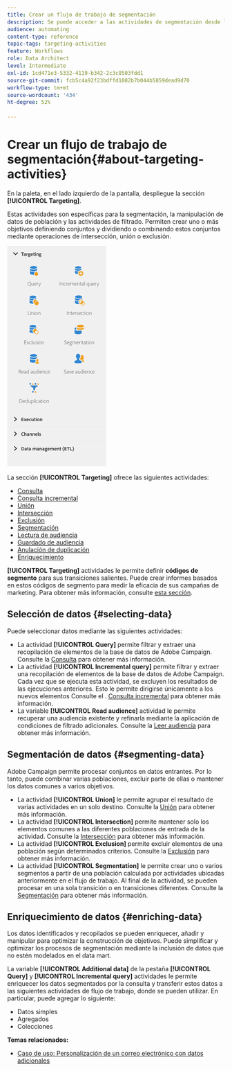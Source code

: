 ```yaml
---
title: Crear un flujo de trabajo de segmentación
description: Se puede acceder a las actividades de segmentación desde la parte izquierda de la pantalla.
audience: automating
content-type: reference
topic-tags: targeting-activities
feature: Workflows
role: Data Architect
level: Intermediate
exl-id: 1cd471e3-5332-4119-b342-2c3c8503fdd1
source-git-commit: fcb5c4a92f23bdffd1082b7b044b5859dead9d70
workflow-type: tm+mt
source-wordcount: '434'
ht-degree: 52%

---
```


# Crear un flujo de trabajo de segmentación{#about-targeting-activities}

En la paleta, en el lado izquierdo de la pantalla, despliegue la sección **[!UICONTROL Targeting]**.

Estas actividades son específicas para la segmentación, la manipulación de datos de población y las actividades de filtrado. Permiten crear uno o más objetivos definiendo conjuntos y dividiendo o combinando estos conjuntos mediante operaciones de intersección, unión o exclusión.

![](assets/wkf_targeting_activities.png)

La sección **[!UICONTROL Targeting]** ofrece las siguientes actividades:

* [Consulta](../../automating/using/query.md)
* [Consulta incremental](../../automating/using/incremental-query.md)
* [Unión](../../automating/using/union.md)
* [Intersección](../../automating/using/intersection.md)
* [Exclusión](../../automating/using/exclusion.md)
* [Segmentación](../../automating/using/segmentation.md)
* [Lectura de audiencia](../../automating/using/read-audience.md)
* [Guardado de audiencia](../../automating/using/save-audience.md)
* [Anulación de duplicación](../../automating/using/deduplication.md)
* [Enriquecimiento](../../automating/using/enrichment.md)

**[!UICONTROL Targeting]** actividades le permite definir **códigos de segmento** para sus transiciones salientes. Puede crear informes basados en estos códigos de segmento para medir la eficacia de sus campañas de marketing. Para obtener más información, consulte [esta sección](../../reporting/using/creating-a-report-workflow-segment.md).

## Selección de datos {#selecting-data}

Puede seleccionar datos mediante las siguientes actividades:

* La actividad **[!UICONTROL Query]** permite filtrar y extraer una recopilación de elementos de la base de datos de Adobe Campaign. Consulte la [Consulta](../../automating/using/query.md) para obtener más información.
* La actividad **[!UICONTROL Incremental query]** permite filtrar y extraer una recopilación de elementos de la base de datos de Adobe Campaign. Cada vez que se ejecuta esta actividad, se excluyen los resultados de las ejecuciones anteriores. Esto le permite dirigirse únicamente a los nuevos elementos Consulte el . [Consulta incremental](../../automating/using/incremental-query.md) para obtener más información.
* La variable **[!UICONTROL Read audience]** actividad le permite recuperar una audiencia existente y refinarla mediante la aplicación de condiciones de filtrado adicionales. Consulte la [Leer audiencia](../../automating/using/read-audience.md) para obtener más información.

## Segmentación de datos {#segmenting-data}

Adobe Campaign permite procesar conjuntos en datos entrantes. Por lo tanto, puede combinar varias poblaciones, excluir parte de ellas o mantener los datos comunes a varios objetivos.

* La actividad **[!UICONTROL Union]** le permite agrupar el resultado de varias actividades en un solo destino. Consulte la [Unión](../../automating/using/union.md) para obtener más información.
* La actividad **[!UICONTROL Intersection]** permite mantener solo los elementos comunes a las diferentes poblaciones de entrada de la actividad. Consulte la [Intersección](../../automating/using/intersection.md) para obtener más información.
* La actividad **[!UICONTROL Exclusion]** permite excluir elementos de una población según determinados criterios. Consulte la [Exclusión](../../automating/using/exclusion.md) para obtener más información.
* La actividad **[!UICONTROL Segmentation]** le permite crear uno o varios segmentos a partir de una población calculada por actividades ubicadas anteriormente en el flujo de trabajo. Al final de la actividad, se pueden procesar en una sola transición o en transiciones diferentes. Consulte la [Segmentación](../../automating/using/segmentation.md) para obtener más información.

## Enriquecimiento de datos {#enriching-data}

Los datos identificados y recopilados se pueden enriquecer, añadir y manipular para optimizar la construcción de objetivos. Puede simplificar y optimizar los procesos de segmentación mediante la inclusión de datos que no estén modelados en el data mart.

La variable **[!UICONTROL Additional data]** de la pestaña **[!UICONTROL Query]** y **[!UICONTROL Incremental query]** actividades le permite enriquecer los datos segmentados por la consulta y transferir estos datos a las siguientes actividades de flujo de trabajo, donde se pueden utilizar. En particular, puede agregar lo siguiente:

* Datos simples
* Agregados
* Colecciones

**Temas relacionados:**

* [Caso de uso: Personalización de un correo electrónico con datos adicionales](../../automating/using/personalizing-email-with-additional-data.md)
